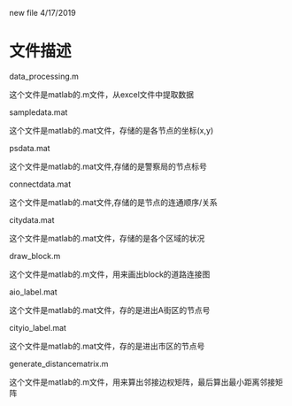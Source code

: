 new file 4/17/2019

# 文件描述

data_processing.m

这个文件是matlab的.m文件，从excel文件中提取数据

sampledata.mat 

这个文件是matlab的.mat文件，存储的是各节点的坐标(x,y)

 psdata.mat

这个文件是matlab的.mat文件,存储的是警察局的节点标号

connectdata.mat 

这个文件是matlab的.mat文件,存储的是节点的连通顺序/关系

citydata.mat 

这个文件是matlab的.mat文件，存储的是各个区域的状况

draw_block.m

这个文件是matlab的.m文件，用来画出block的道路连接图

aio_label.mat

这个文件是matlab的.mat文件，存的是进出A街区的节点号

cityio_label.mat

这个文件是matlab的.mat文件，存的是进出市区的节点号

generate_distancematrix.m

这个文件是matlab的.m文件，用来算出邻接边权矩阵，最后算出最小距离邻接矩阵
